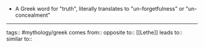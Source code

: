 - A Greek word for "truth", literally translates to "un-forgetfulness" or "un-concealment"

---

tags:: #mythology/greek
comes from::
opposite to:: [[Lethe]]
leads to::
similar to::
